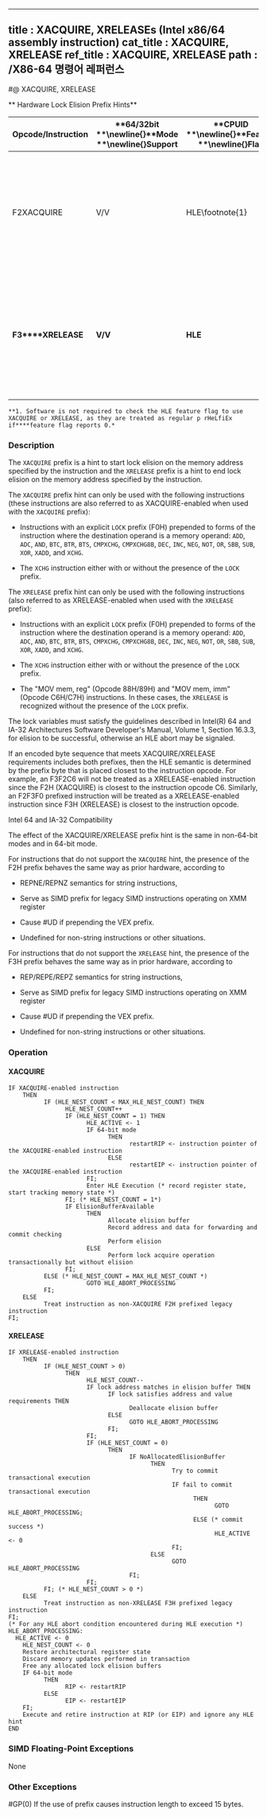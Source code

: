 ----------------------------
title : XACQUIRE, XRELEASEs (Intel x86/64 assembly instruction)
cat_title : XACQUIRE, XRELEASE
ref_title : XACQUIRE, XRELEASE
path : /X86-64 명령어 레퍼런스
----------------------------
#@ XACQUIRE, XRELEASE

** Hardware Lock Elision Prefix Hints**

|**Opcode/Instruction**|**64/32bit **\newline{}**Mode **\newline{}**Support**|**CPUID **\newline{}**Feature **\newline{}**Flag**|**Description**|
|----------------------|-----------------------------------------------------|--------------------------------------------------|---------------|
|F2XACQUIRE|V/V|HLE\footnote{1}|**A hint used with an "XACQUIRE-eanbled" instruction to start lock ****elision on the instruction memory operand address.**|
|**F3****XRELEASE**|**V/V**|**HLE**|**A hint used with an "XRELEAES-enabled" instruction to end lock ****elision on the instruction memory operand address.**|
|||||

```note
**1. Software is not required to check the HLE feature flag to use XACQUIRE or XRELEASE, as they are treated as regular p rHeLfiEx if****feature flag reports 0.*
```
### Description


The `XACQUIRE` prefix is a hint to start lock elision on the memory address specified by the instruction and the `XRELEASE` prefix is a hint to end lock elision on the memory address specified by the instruction.

The `XACQUIRE` prefix hint can only be used with the following instructions (these instructions are also referred to as XACQUIRE-enabled when used with the `XACQUIRE` prefix):

*  Instructions with an explicit `LOCK` prefix (F0H) prepended to forms of the instruction where the destination operand is a memory operand: `ADD`, `ADC`, `AND`, `BTC`, `BTR`, `BTS`, `CMPXCHG`, `CMPXCHG8B`, `DEC`, `INC`, `NEG`, `NOT`, `OR`, `SBB`, `SUB`, `XOR`, `XADD`, and `XCHG`. 

*  The `XCHG` instruction either with or without the presence of the `LOCK` prefix. 

The `XRELEASE` prefix hint can only be used with the following instructions (also referred to as XRELEASE-enabled when used with the `XRELEASE` prefix):

*  Instructions with an explicit `LOCK` prefix (F0H) prepended to forms of the instruction where the destination operand is a memory operand: `ADD`, `ADC`, `AND`, `BTC`, `BTR`, `BTS`, `CMPXCHG`, `CMPXCHG8B`, `DEC`, `INC`, `NEG`, `NOT`, `OR`, `SBB`, `SUB`, `XOR`, `XADD`, and `XCHG`. 

*  The `XCHG` instruction either with or without the presence of the `LOCK` prefix. 

*  The "MOV mem, reg" (Opcode 88H/89H) and "MOV mem, imm" (Opcode C6H/C7H) instructions. In these cases, the `XRELEASE` is recognized without the presence of the `LOCK` prefix.

The lock variables must satisfy the guidelines described in Intel(R) 64 and IA-32 Architectures Software Developer's Manual, Volume 1, Section 16.3.3, for elision to be successful, otherwise an HLE abort may be signaled.

If an encoded byte sequence that meets XACQUIRE/XRELEASE requirements includes both prefixes, then the HLE semantic is determined by the prefix byte that is placed closest to the instruction opcode. For example, an F3F2C6 will not be treated as a XRELEASE-enabled instruction since the F2H (XACQUIRE) is closest to the instruction opcode C6. Similarly, an F2F3F0 prefixed instruction will be treated as a XRELEASE-enabled instruction since F3H (XRELEASE) is closest to the instruction opcode.



Intel 64 and IA-32 Compatibility

The effect of the XACQUIRE/XRELEASE prefix hint is the same in non-64-bit modes and in 64-bit mode.

For instructions that do not support the `XACQUIRE` hint, the presence of the F2H  prefix behaves the same way as prior hardware, according to

*  REPNE/REPNZ semantics for string instructions,

*  Serve as SIMD prefix for legacy SIMD instructions operating on XMM register

*  Cause #UD if prepending the VEX prefix.

*  Undefined for non-string instructions or other situations.

For instructions that do not support the `XRELEASE` hint, the presence of the F3H prefix behaves the same way as in prior hardware, according to

*  REP/REPE/REPZ semantics for string instructions,

*  Serve as SIMD prefix for legacy SIMD instructions operating on XMM register

*  Cause #UD if prepending the VEX prefix.

*  Undefined for non-string instructions or other situations.


### Operation
#### XACQUIRE
```info-verb
IF XACQUIRE-enabled instruction
    THEN
          IF (HLE_NEST_COUNT < MAX_HLE_NEST_COUNT) THEN
                HLE_NEST_COUNT++
                IF (HLE_NEST_COUNT = 1) THEN
                      HLE_ACTIVE <- 1
                      IF 64-bit mode
                            THEN 
                                  restartRIP <- instruction pointer of the XACQUIRE-enabled instruction
                            ELSE
                                  restartEIP <- instruction pointer of the XACQUIRE-enabled instruction
                      FI;
                      Enter HLE Execution (* record register state, start tracking memory state *)
                FI; (* HLE_NEST_COUNT = 1*)
                IF ElisionBufferAvailable 
                      THEN
                            Allocate elision buffer
                            Record address and data for forwarding and commit checking
                            Perform elision
                      ELSE 
                            Perform lock acquire operation transactionally but without elision
                FI;
          ELSE (* HLE_NEST_COUNT = MAX_HLE_NEST_COUNT *)
                      GOTO HLE_ABORT_PROCESSING
          FI;
    ELSE
          Treat instruction as non-XACQUIRE F2H prefixed legacy instruction
FI;
```
#### XRELEASE
```info-verb
IF XRELEASE-enabled instruction 
    THEN
          IF (HLE_NEST_COUNT > 0) 
                THEN
                      HLE_NEST_COUNT--
                      IF lock address matches in elision buffer THEN
                            IF lock satisfies address and value requirements THEN
                                  Deallocate elision buffer
                            ELSE
                                  GOTO HLE_ABORT_PROCESSING
                            FI;
                      FI;
                      IF (HLE_NEST_COUNT = 0) 
                            THEN
                                  IF NoAllocatedElisionBuffer 
                                        THEN
                                              Try to commit transactional execution
                                              IF fail to commit transactional execution 
                                                    THEN
                                                          GOTO HLE_ABORT_PROCESSING;
                                                    ELSE (* commit success *)
                                                          HLE_ACTIVE <- 0
                                              FI;
                                        ELSE
                                              GOTO HLE_ABORT_PROCESSING
                                  FI;
                      FI;
          FI; (* HLE_NEST_COUNT > 0 *)
    ELSE 
          Treat instruction as non-XRELEASE F3H prefixed legacy instruction
FI;
(* For any HLE abort condition encountered during HLE execution *)
HLE_ABORT_PROCESSING:
  HLE_ACTIVE <- 0
    HLE_NEST_COUNT <- 0
    Restore architectural register state
    Discard memory updates performed in transaction
    Free any allocated lock elision buffers
    IF 64-bit mode
          THEN 
                RIP <- restartRIP
          ELSE
                EIP <- restartEIP
    FI;
    Execute and retire instruction at RIP (or EIP) and ignore any HLE hint
END
```
### SIMD Floating-Point Exceptions


None

### Other Exceptions


#GP(0) If the use of prefix causes instruction length to exceed 15 bytes.

